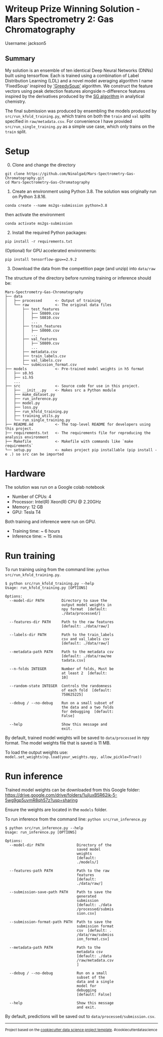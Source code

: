 # Writeup Prize Winning Solution - Mars Spectrometry 2: Gas Chromatography

Username: jackson5

## Summary

My solution is an ensemble of ten identical Deep Neural Networks (DNNs) built using tensorflow. 
Each is trained using a combination of Label Distribution Learning (LDL) 
and a novel model averaging algorithm I name 'FixedSoup' inspired by ['GreedySoup'](https://arxiv.org/pdf/2203.05482.pdf) algorithm.
We construct the feature vectors using peak detection features alongside n-difference
features inspired by the derivatives produced by the [SG algorithm](https://pubs.acs.org/doi/10.1021/ac60214a047) in analytical chemistry. 

The final submission was produced by ensembling the models produced by `src/run_kfold_training.py`, which trains on both the `train` and `val` splits specified in `raw/metadata.csv`.
For convenience I have provided `src/run_single_training.py` as a simple use case, which only trains on the `train` split.

# Setup

0. Clone and change the directory
```
git clone https://github.com/Ninalgad/Mars-Spectrometry-Gas-Chromatography.git
cd Mars-Spectrometry-Gas-Chromatography
```

1. Create an environment using Python 3.8. The solution was originally run on Python 3.8.16. 
```
conda create --name ms2gs-submission python=3.8
```

then activate the environment
```
conda activate ms2gs-submission
```

2. Install the required Python packages:
```
pip install -r requirements.txt
```

(Optional) for GPU accelerated environments:

```
pip install tensorflow-gpu==2.9.2
```

3. Download the data from the competition page (and unzip) into `data/raw`

The structure of the directory before running training or inference should be:
```
Mars-Spectrometry-Gas-Chromatography
├── data
│   ├── processed      <- Output of training
│   └── raw            <- The original data files
│       ├── test_features
│       │   ├── S0809.csv
│       │   ├── S0810.csv
│       │   ...
│       ├── train_features
│       │   ├── S0000.csv
│       │   ...
│       ├── val_features
│       │   ├── S0809.csv
│       │   ...
│       ├── metadata.csv
│       ├── train_labels.csv
│       ├── val_labels.csv
│       └── submission_format.csv
├── models             <- Pre-trained model weights in h5 format
│   ├── s0.h5
│   ├── s1.h5
│   ...
├── src                <- Source code for use in this project.
│   ├── __init__.py    <- Makes src a Python module
│   ├── make_dataset.py
│   ├── run_inference.py
│   ├── model.py
│   ├── loss.py
│   ├── run_kfold_training.py
│   ├── training_utils.py
│   └── run_single_training.py
├── README.md          <- The top-level README for developers using this project.
├── requirements.txt   <- The requirements file for reproducing the analysis environment
├── Makefile           <- Makefile with commands like `make requirements`
└── setup.py           <- makes project pip installable (pip install -e .) so src can be imported
```

# Hardware

The solution was run on a Google colab notebook
- Number of CPUs: 4
- Processor: Intel(R) Xeon(R) CPU @ 2.20GHz
- Memory: 12 GB 
- GPU: Tesla T4

Both training and inference were run on GPU.
- Training time: ~ 6 hours
- Inference time: ~ 15 mins

# Run training

To run training using from the command line: `python src/run_kfold_training.py`. 

```
$ python src/run_kfold_training.py --help
Usage: run_kfold_training.py [OPTIONS]

Options:
  --model-dir PATH        Directory to save the
                          output model weights in
                          npy format  [default:
                          ./data/processed/]

  --features-dir PATH     Path to the raw features
                          [default: ./data/raw/]

  --labels-dir PATH       Path to the train_labels
                          csv and val_labels csv
                          [default: ./data/raw/]

  --metadata-path PATH    Path to the metadata csv
                          [default: ./data/raw/me
                          tadata.csv]

  --n-folds INTEGER       Number of folds, Must be
                          at least 2  [default:
                          10]

  --random-state INTEGER  Controls the randomness
                          of each fold  [default:
                          758625225]

  --debug / --no-debug    Run on a small subset of
                          the data and a two folds
                          for debugging  [default:
                          False]

  --help                  Show this message and
                          exit.
```

By default, trained model weights will be saved to `data/processed` in npy format. The model weights file that is saved is 11 MB.

To load the output weights use: `model.set_weights(np.load(your_weights.npy, allow_pickle=True))`

# Run inference

Trained model weights can be downloaded from this Google folder: https://drive.google.com/drive/folders/1ujIuxB5R62ik-5-5wg9gp5uvmR8qh57z?usp=sharing

Ensure the weights are located in the `models` folder.


To run inference from the command line: `python src/run_inference.py`

```
$ python src/run_inference.py --help
Usage: run_inference.py [OPTIONS]

Options:
  --model-dir PATH               Directory of the
                                 saved model
                                 weights
                                 [default:
                                 ./models/]

  --features-path PATH           Path to the raw
                                 features
                                 [default:
                                 ./data/raw/]

  --submission-save-path PATH    Path to save the
                                 generated
                                 submission
                                 [default: ./data
                                 /processed/submis
                                 sion.csv]

  --submission-format-path PATH  Path to save the
                                 submission format
                                 csv  [default: .
                                 /data/raw/submiss
                                 ion_format.csv]

  --metadata-path PATH           Path to the
                                 metadata csv
                                 [default: ./data
                                 /raw/metadata.csv
                                 ]

  --debug / --no-debug           Run on a small
                                 subset of the
                                 data and a single
                                 model for
                                 debugging
                                 [default: False]

  --help                         Show this message
                                 and exit.
```

By default, predictions will be saved out to `data/processed/submission.csv`.

--------

<p><small>Project based on the <a target="_blank" href="https://drivendata.github.io/cookiecutter-data-science/">cookiecutter data science project template</a>. #cookiecutterdatascience</small></p>